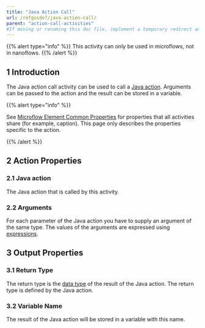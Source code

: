 ```yaml
---
title: "Java Action Call"
url: /refguide7/java-action-call/
parent: "action-call-activities"
#If moving or renaming this doc file, implement a temporary redirect and let the respective team know they should update the URL in the product. See Mapping to Products for more details.
---
```


{{% alert type="info" %}}
This activity can only be used in microflows, not in nanoflows.
{{% /alert %}}

## 1 Introduction

The Java action call activity can be used to call a [Java action](/refguide/java-actions/). Arguments can be passed to the action and the result can be stored in a variable.

{{% alert type="info" %}}

See [Microflow Element Common Properties](/refguide/microflow-element-common-properties/) for properties that all activities share (for example, caption). This page only describes the properties specific to the action.

{{% /alert %}}

## 2 Action Properties

### 2.1 Java action

The Java action that is called by this activity.

### 2.2 Arguments

For each parameter of the Java action you have to supply an argument of the same type. The values of the arguments are expressed using [expressions](/refguide/expressions/).

## 3 Output Properties

### 3.1 Return Type

The return type is the [data type](/refguide/data-types/) of the result of the Java action. The return type is defined by the Java action.

### 3.2 Variable Name

The result of the Java action will be stored in a variable with this name.
